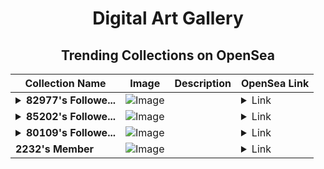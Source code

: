 <div align="center">

# Digital Art Gallery

## Trending Collections on OpenSea

| Collection Name                       | Image                                                                                     | Description                       | OpenSea Link                                                                                          |
|---------------------------------------|-------------------------------------------------------------------------------------------|-----------------------------------|--------------------------------------------------------------------------------------------------------|
| **<details><summary>82977's Followe...</summary>82977's Follower</details>** | ![Image](https://i.seadn.io/s/raw/files/19f9f090920392cc3650cbdf4361755b.png?w=500&auto=format?w=200&auto=format) |  | <details><summary>Link</summary>[82977's Follower](https://opensea.io/collection/82977-s-follower)</details> |
| **<details><summary>85202's Followe...</summary>85202's Follower</details>** | ![Image](https://i.seadn.io/s/raw/files/19f9f090920392cc3650cbdf4361755b.png?w=500&auto=format?w=200&auto=format) |  | <details><summary>Link</summary>[85202's Follower](https://opensea.io/collection/85202-s-follower)</details> |
| **<details><summary>80109's Followe...</summary>80109's Follower</details>** | ![Image](https://i.seadn.io/s/raw/files/19f9f090920392cc3650cbdf4361755b.png?w=500&auto=format?w=200&auto=format) |  | <details><summary>Link</summary>[80109's Follower](https://opensea.io/collection/80109-s-follower)</details> |
| **2232's Member** | ![Image](https://i.seadn.io/s/raw/files/34916265a4cbe104c8cbceba492b3f99.png?w=500&auto=format?w=200&auto=format) |  | <details><summary>Link</summary>[2232's Member](https://opensea.io/collection/2232-s-member)</details> |

</div>